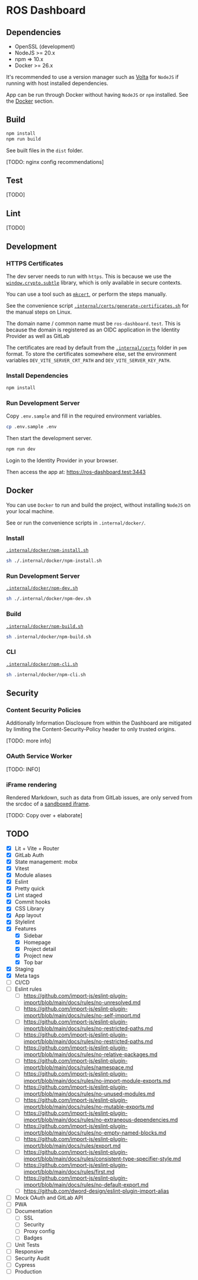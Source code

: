 # ROS Dashboard

## Dependencies

- OpenSSL (development)
- NodeJS >= 20.x
- npm => 10.x
- Docker >= 26.x

It's recommended to use a version manager such as [Volta](https://volta.sh/) for `NodeJS` if running with host installed dependencies.

App can be run through Docker without having `NodeJS` or `npm` installed. See the [Docker](#docker) section.

## Build

```sh
npm install
npm run build
```

See built files in the `dist` folder.

[TODO: nginx config recommendations]

## Test

[TODO]

## Lint

[TODO]

## Development

### HTTPS Certificates

The dev server needs to run with `https`. This is because we use the [`window.crypto.subtle`](https://developer.mozilla.org/en-US/docs/Web/API/Crypto/subtle) library, which is only available in secure contexts.

You can use a tool such as [`mkcert`](https://github.com/FiloSottile/mkcert), or perform the steps manually.

See the convenience script [`.internal/certs/generate-certificates.sh`](.internal/certs/generate-certificates.sh) for the manual steps on Linux.

The domain name / common name must be `ros-dashboard.test`. This is because the domain is registered as an OIDC application in the Identity Provider as well as GitLab

The certificates are read by default from the [`.internal/certs`](.internal/certs) folder in `pem` format. To store the certificates somewhere else, set the environment variables `DEV_VITE_SERVER_CRT_PATH` and `DEV_VITE_SERVER_KEY_PATH`.

### Install Dependencies

```sh
npm install
```

### Run Development Server

Copy `.env.sample` and fill in the required environment variables.

```sh
cp .env.sample .env
```

Then start the development server.

```sh
npm run dev
```

Login to the Identity Provider in your browser.

Then access the app at: <https://ros-dashboard.test:3443>

## Docker

You can use `Docker` to run and build the project, without installing `NodeJS` on your local machine.

See or run the convenience scripts in `.internal/docker/`.

### Install

[`.internal/docker/npm-install.sh`](/.internal/docker/npm-install.sh)

```sh
sh ./.internal/docker/npm-install.sh
```

### Run Development Server

[`.internal/docker/npm-dev.sh`](/.internal/docker/npm-dev.sh)

```sh
sh ./.internal/docker/npm-dev.sh
```

### Build

[`.internal/docker/npm-build.sh`](/.internal/docker/npm-build.sh)

```sh
sh .internal/docker/npm-build.sh
```

### CLI

[`.internal/docker/npm-cli.sh`](/.internal/docker/npm-cli.sh)

```sh
sh .internal/docker/npm-cli.sh
```

## Security

### Content Security Policies

Additionally Information Disclosure from within the Dashboard are mitigated by limiting the Content-Security-Policy header to only trusted origins.

[TODO: more info]

### OAuth Service Worker

[TODO: INFO]

### iFrame rendering

Rendered Markdown, such as data from GitLab issues, are only served from the srcdoc of a [sandboxed iframe](elements/ui/unsafe-content.js).

[TODO: Copy over + elaborate]

## TODO

- [x] Lit + Vite + Router
- [x] GitLab Auth
- [x] State management: mobx
- [x] Vitest
- [x] Module aliases
- [x] Eslint
- [x] Pretty quick
- [x] Lint staged
- [x] Commit hooks
- [x] CSS Library
- [x] App layout
- [x] Stylelint
- [x] Features
  - [x] Sidebar
  - [x] Homepage
  - [x] Project detail
  - [x] Project new
  - [x] Top bar
- [x] Staging
- [x] Meta tags
- [ ] CI/CD
- [ ] Eslint rules
  - [ ] https://github.com/import-js/eslint-plugin-import/blob/main/docs/rules/no-unresolved.md
  - [ ] https://github.com/import-js/eslint-plugin-import/blob/main/docs/rules/no-self-import.md
  - [ ] https://github.com/import-js/eslint-plugin-import/blob/main/docs/rules/no-restricted-paths.md
  - [ ] https://github.com/import-js/eslint-plugin-import/blob/main/docs/rules/no-restricted-paths.md
  - [ ] https://github.com/import-js/eslint-plugin-import/blob/main/docs/rules/no-relative-packages.md
  - [ ] https://github.com/import-js/eslint-plugin-import/blob/main/docs/rules/namespace.md
  - [ ] https://github.com/import-js/eslint-plugin-import/blob/main/docs/rules/no-import-module-exports.md
  - [ ] https://github.com/import-js/eslint-plugin-import/blob/main/docs/rules/no-unused-modules.md
  - [ ] https://github.com/import-js/eslint-plugin-import/blob/main/docs/rules/no-mutable-exports.md
  - [ ] https://github.com/import-js/eslint-plugin-import/blob/main/docs/rules/no-extraneous-dependencies.md
  - [ ] https://github.com/import-js/eslint-plugin-import/blob/main/docs/rules/no-empty-named-blocks.md
  - [ ] https://github.com/import-js/eslint-plugin-import/blob/main/docs/rules/export.md
  - [ ] https://github.com/import-js/eslint-plugin-import/blob/main/docs/rules/consistent-type-specifier-style.md
  - [ ] https://github.com/import-js/eslint-plugin-import/blob/main/docs/rules/first.md
  - [ ] https://github.com/import-js/eslint-plugin-import/blob/main/docs/rules/no-default-export.md
  - [ ] https://github.com/dword-design/eslint-plugin-import-alias
- [ ] Mock OAuth and GitLab API
- [ ] PWA
- [ ] Documentation
  - [ ] SSL
  - [ ] Security
  - [ ] Proxy config
  - [ ] Badges
- [ ] Unit Tests
- [ ] Responsive
- [ ] Security Audit
- [ ] Cypress
- [ ] Production
